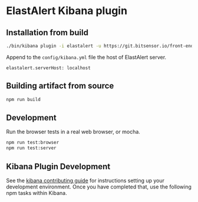 # ElastAlert Kibana plugin

## Installation from build
```bash
./bin/kibana plugin -i elastalert -u https://git.bitsensor.io/front-end/elastalert-kibana-plugin/builds/5251/artifacts/file/build/elastalert-0.0.6.zip
```

Append to the `config/kibana.yml` file the host of ElastAlert server. 
```
elastalert.serverHost: localhost
```

## Building artifact from source

```bash
npm run build
```

## Development
Run the browser tests in a real web browser, or mocha. 
```bash
npm run test:browser
npm run test:server
```

## Kibana Plugin Development
See the [kibana contributing guide](https://github.com/elastic/kibana/blob/master/CONTRIBUTING.md) for instructions setting up your development environment. Once you have completed that, use the following npm tasks within Kibana.
